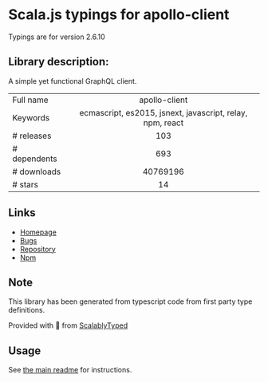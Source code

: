 
# Scala.js typings for apollo-client

Typings are for version 2.6.10

## Library description:
A simple yet functional GraphQL client.

|                    |                 |
| ------------------ | :-------------: |
| Full name          | apollo-client |
| Keywords           | ecmascript, es2015, jsnext, javascript, relay, npm, react |
| # releases         | 103 |
| # dependents       | 693 |
| # downloads        | 40769196 |
| # stars            | 14 |

## Links
- [Homepage](https://github.com/apollographql/apollo-client#readme)
- [Bugs](https://github.com/apollographql/apollo-client/issues)
- [Repository](https://github.com/apollographql/apollo-client)
- [Npm](https://www.npmjs.com/package/apollo-client)
    


## Note
This library has been generated from typescript code from first party type definitions.

Provided with :purple_heart: from [ScalablyTyped](https://github.com/oyvindberg/ScalablyTyped)

## Usage
See [the main readme](../../readme.md) for instructions.


